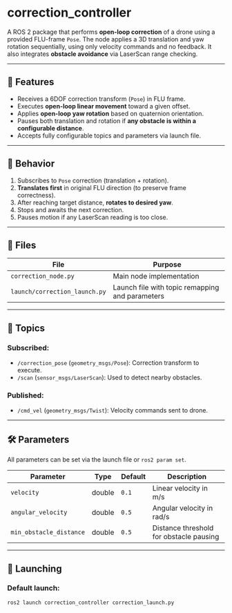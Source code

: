 # correction_controller

A ROS 2 package that performs **open-loop correction** of a drone using a provided FLU-frame `Pose`. The node applies a 3D translation and yaw rotation sequentially, using only velocity commands and no feedback. It also integrates **obstacle avoidance** via LaserScan range checking.

---

## 🚀 Features

- Receives a 6DOF correction transform (`Pose`) in FLU frame.
- Executes **open-loop linear movement** toward a given offset.
- Applies **open-loop yaw rotation** based on quaternion orientation.
- Pauses both translation and rotation if **any obstacle is within a configurable distance**.
- Accepts fully configurable topics and parameters via launch file.

---

## 🧠 Behavior

1. Subscribes to `Pose` correction (translation + rotation).
2. **Translates first** in original FLU direction (to preserve frame correctness).
3. After reaching target distance, **rotates to desired yaw**.
4. Stops and awaits the next correction.
5. Pauses motion if any LaserScan reading is too close.

---

## 📄 Files

| File | Purpose |
|------|---------|
| `correction_node.py` | Main node implementation |
| `launch/correction_launch.py` | Launch file with topic remapping and parameters |

---

## 📡 Topics

### Subscribed:
- `/correction_pose` (`geometry_msgs/Pose`): Correction transform to execute.
- `/scan` (`sensor_msgs/LaserScan`): Used to detect nearby obstacles.

### Published:
- `/cmd_vel` (`geometry_msgs/Twist`): Velocity commands sent to drone.

---

## 🛠 Parameters

All parameters can be set via the launch file or `ros2 param set`.

| Parameter | Type | Default | Description |
|-----------|------|---------|-------------|
| `velocity` | double | `0.1` | Linear velocity in m/s |
| `angular_velocity` | double | `0.5` | Angular velocity in rad/s |
| `min_obstacle_distance` | double | `0.5` | Distance threshold for obstacle pausing |

---

## 🚀 Launching

### Default launch:
```bash
ros2 launch correction_controller correction_launch.py
